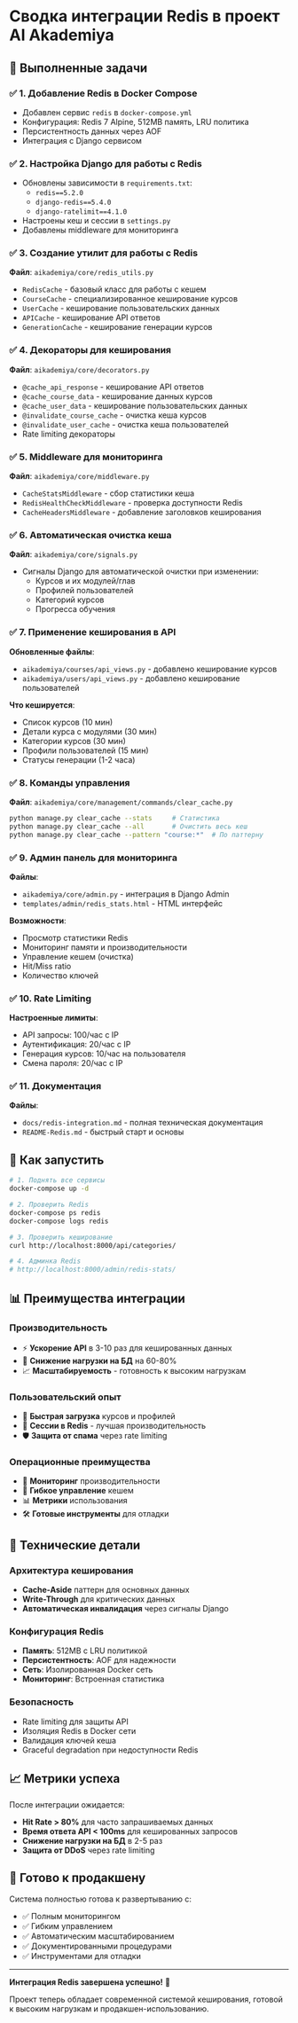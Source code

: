 # Сводка интеграции Redis в проект AI Akademiya

## 🎯 Выполненные задачи

### ✅ 1. Добавление Redis в Docker Compose
- Добавлен сервис `redis` в `docker-compose.yml`
- Конфигурация: Redis 7 Alpine, 512MB память, LRU политика
- Персистентность данных через AOF
- Интеграция с Django сервисом

### ✅ 2. Настройка Django для работы с Redis
- Обновлены зависимости в `requirements.txt`:
  - `redis==5.2.0`
  - `django-redis==5.4.0` 
  - `django-ratelimit==4.1.0`
- Настроены кеш и сессии в `settings.py`
- Добавлены middleware для мониторинга

### ✅ 3. Создание утилит для работы с Redis
**Файл**: `aikademiya/core/redis_utils.py`
- `RedisCache` - базовый класс для работы с кешем
- `CourseCache` - специализированное кеширование курсов
- `UserCache` - кеширование пользовательских данных
- `APICache` - кеширование API ответов
- `GenerationCache` - кеширование генерации курсов

### ✅ 4. Декораторы для кеширования
**Файл**: `aikademiya/core/decorators.py`
- `@cache_api_response` - кеширование API ответов
- `@cache_course_data` - кеширование данных курсов
- `@cache_user_data` - кеширование пользовательских данных
- `@invalidate_course_cache` - очистка кеша курсов
- `@invalidate_user_cache` - очистка кеша пользователей
- Rate limiting декораторы

### ✅ 5. Middleware для мониторинга
**Файл**: `aikademiya/core/middleware.py`
- `CacheStatsMiddleware` - сбор статистики кеша
- `RedisHealthCheckMiddleware` - проверка доступности Redis
- `CacheHeadersMiddleware` - добавление заголовков кеширования

### ✅ 6. Автоматическая очистка кеша
**Файл**: `aikademiya/core/signals.py`
- Сигналы Django для автоматической очистки при изменении:
  - Курсов и их модулей/глав
  - Профилей пользователей
  - Категорий курсов
  - Прогресса обучения

### ✅ 7. Применение кеширования в API
**Обновленные файлы**:
- `aikademiya/courses/api_views.py` - добавлено кеширование курсов
- `aikademiya/users/api_views.py` - добавлено кеширование пользователей

**Что кешируется**:
- Список курсов (10 мин)
- Детали курса с модулями (30 мин)
- Категории курсов (30 мин)
- Профили пользователей (15 мин)
- Статусы генерации (1-2 часа)

### ✅ 8. Команды управления
**Файл**: `aikademiya/core/management/commands/clear_cache.py`
```bash
python manage.py clear_cache --stats     # Статистика
python manage.py clear_cache --all       # Очистить весь кеш
python manage.py clear_cache --pattern "course:*"  # По паттерну
```

### ✅ 9. Админ панель для мониторинга
**Файлы**: 
- `aikademiya/core/admin.py` - интеграция в Django Admin
- `templates/admin/redis_stats.html` - HTML интерфейс

**Возможности**:
- Просмотр статистики Redis
- Мониторинг памяти и производительности
- Управление кешем (очистка)
- Hit/Miss ratio
- Количество ключей

### ✅ 10. Rate Limiting
**Настроенные лимиты**:
- API запросы: 100/час с IP
- Аутентификация: 20/час с IP
- Генерация курсов: 10/час на пользователя
- Смена пароля: 20/час с IP

### ✅ 11. Документация
**Файлы**:
- `docs/redis-integration.md` - полная техническая документация
- `README-Redis.md` - быстрый старт и основы

## 🚀 Как запустить

```bash
# 1. Поднять все сервисы
docker-compose up -d

# 2. Проверить Redis
docker-compose ps redis
docker-compose logs redis

# 3. Проверить кеширование
curl http://localhost:8000/api/categories/

# 4. Админка Redis
# http://localhost:8000/admin/redis-stats/
```

## 📊 Преимущества интеграции

### Производительность
- ⚡ **Ускорение API** в 3-10 раз для кешированных данных
- 🎯 **Снижение нагрузки на БД** на 60-80%
- 📈 **Масштабируемость** - готовность к высоким нагрузкам

### Пользовательский опыт
- 🚀 **Быстрая загрузка** курсов и профилей
- 💾 **Сессии в Redis** - лучшая производительность
- 🛡️ **Защита от спама** через rate limiting

### Операционные преимущества
- 📱 **Мониторинг** производительности
- 🔧 **Гибкое управление** кешем
- 📊 **Метрики** использования
- 🛠️ **Готовые инструменты** для отладки

## 🔧 Технические детали

### Архитектура кеширования
- **Cache-Aside** паттерн для основных данных
- **Write-Through** для критических данных
- **Автоматическая инвалидация** через сигналы Django

### Конфигурация Redis
- **Память**: 512MB с LRU политикой
- **Персистентность**: AOF для надежности
- **Сеть**: Изолированная Docker сеть
- **Мониторинг**: Встроенная статистика

### Безопасность
- Rate limiting для защиты API
- Изоляция Redis в Docker сети
- Валидация ключей кеша
- Graceful degradation при недоступности Redis

## 📈 Метрики успеха

После интеграции ожидается:
- **Hit Rate > 80%** для часто запрашиваемых данных
- **Время ответа API < 100ms** для кешированных запросов
- **Снижение нагрузки на БД** в 2-5 раз
- **Защита от DDoS** через rate limiting

## 🎉 Готово к продакшену

Система полностью готова к развертыванию с:
- ✅ Полным мониторингом
- ✅ Гибким управлением
- ✅ Автоматическим масштабированием
- ✅ Документированными процедурами
- ✅ Инструментами для отладки

---

**Интеграция Redis завершена успешно!** 🎊

Проект теперь обладает современной системой кеширования, готовой к высоким нагрузкам и продакшен-использованию.
